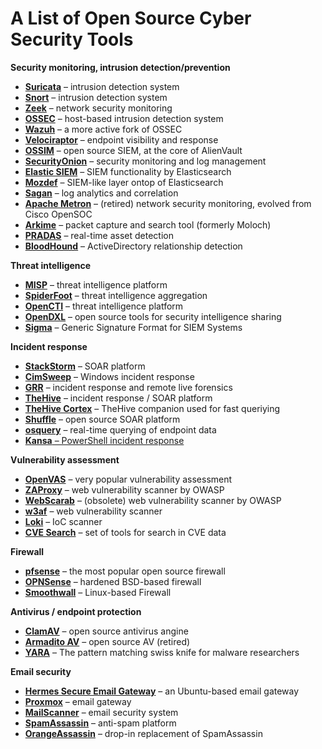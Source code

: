 # A List of Open Source Cyber Security Tools
**Security monitoring, intrusion detection/prevention**

- **[Suricata](https://suricata-ids.org/features/all-features/)** – intrusion detection system
- **[Snort](https://www.snort.org/)** – intrusion detection system
- **[Zeek](https://zeek.org/)** – network security monitoring
- **[OSSEC](https://www.ossec.net/)** – host-based intrusion detection system
- **[Wazuh](https://wazuh.com/)** – a more active fork of OSSEC
- **[Velociraptor](https://www.velocidex.com/)** – endpoint visibility and response
- **[OSSIM](https://github.com/ossimlabs/ossim)** – open source SIEM, at the core of AlienVault
- **[SecurityOnion](https://securityonionsolutions.com/software/)** – security monitoring and log management
- **[Elastic SIEM](https://www.elastic.co/siem)** – SIEM functionality by Elasticsearch
- **[Mozdef](https://mozdef.readthedocs.io/en/latest/overview.html)** – SIEM-like layer ontop of
   Elasticsearch
- **[Sagan](https://github.com/quadrantsec/sagan)** – log analytics and correlation
- **[Apache Metron](https://metron.apache.org/)** – (retired) network security monitoring, evolved from Cisco OpenSOC
- **[Arkime](https://arkime.com/)** – packet capture and search tool (formerly Moloch)
- **[PRADAS](https://github.com/gamelinux/prads/)** – real-time asset detection
- **[BloodHound](https://github.com/BloodHoundAD/BloodHound)** – ActiveDirectory relationship detection

**Threat intelligence**

- **[MISP](https://www.misp-project.org/)** – threat intelligence platform
- **[SpiderFoot](https://github.com/smicallef/spiderfoot)** – threat intelligence aggregation
- **[OpenCTI](https://www.opencti.io/en/)** – threat intelligence platform
- **[OpenDXL](https://www.opendxl.com/)** – open source tools for security intelligence sharing
- **[Sigma](https://github.com/SigmaHQ/sigma)** – Generic Signature Format for SIEM Systems

**Incident response**

- **[StackStorm](https://stackstorm.com/)** – SOAR platform
- **[CimSweep](https://github.com/PowerShellMafia/CimSweep)** – Windows incident response
- **[GRR](https://github.com/google/grr)** – incident response and remote live forensics
- **[TheHive](https://github.com/TheHive-Project/TheHive)** – incident response / SOAR platform
- **[TheHive Cortex](https://github.com/TheHive-Project/Cortex)** – TheHive companion used for fast queriying
- **[Shuffle](https://github.com/frikky/shuffle)** – open source SOAR platform
- **[osquery](https://osquery.io/)** – real-time querying of endpoint data
- **[Kansa](https://github.com/davehull/Kansa)**[ – PowerShell incident response](https://github.com/davehull/Kansa)

**Vulnerability assessment**

- **[OpenVAS](https://www.openvas.org/)** – very popular vulnerability assessment
- **[ZAProxy](https://www.zaproxy.org/getting-started/)** – web vulnerability scanner by OWASP
- **[WebScarab](https://github.com/OWASP/OWASP-WebScarab/)** – (obsolete) web vulnerability scanner by OWASP
- **[w3af](https://w3af.org)** – web vulnerability scanner
- **[Loki](https://github.com/Neo23x0/Loki)** – IoC scanner
- **[CVE Search](https://www.cve-search.org/about/)** – set of tools for search in CVE data

**Firewall**

- **[pfsense](https://www.pfsense.org/)** – the most popular open source firewall
- **[OPNSense](https://opnsense.org/)** – hardened BSD-based firewall
- **[Smoothwall](https://www.smoothwall.com/)** – Linux-based Firewall

**Antivirus / endpoint protection**

- **[ClamAV](https://www.clamav.net/)** – open source antivirus angine
- **[Armadito AV](https://www.armadito.com/)** – open source AV (retired)
- **[YARA](https://virustotal.github.io/yara/)** – The pattern matching swiss knife for malware researchers

**Email security**

- **[Hermes Secure Email Gateway](https://github.com/deeztek/Hermes-Secure-Email-Gateway)** – an Ubuntu-based email gateway
- **[Proxmox](https://www.proxmox.com/en/proxmox-mail-gateway)** – email gateway
- **[MailScanner](https://www.mailscanner.info/)** – email security system
- **[SpamAssassin](https://spamassassin.apache.org/)** – anti-spam platform
- **[OrangeAssassin](https://github.com/SpamExperts/OrangeAssassin)** – drop-in replacement of SpamAssassin
